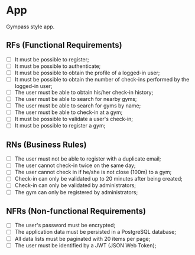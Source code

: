 # App

Gympass style app.

## RFs (Functional Requirements)

- [ ] It must be possible to register;
- [ ] It must be possible to authenticate;
- [ ] It must be possible to obtain the profile of a logged-in user;
- [ ] It must be possible to obtain the number of check-ins performed by the logged-in user;
- [ ] The user must be able to obtain his/her check-in history;
- [ ] The user must be able to search for nearby gyms;
- [ ] The user must be able to search for gyms by name;
- [ ] The user must be able to check-in at a gym;
- [ ] It must be possible to validate a user's check-in;
- [ ] It must be possible to register a gym;

## RNs (Business Rules)

- [ ] The user must not be able to register with a duplicate email;
- [ ] The user cannot check-in twice on the same day; 
- [ ] The user cannot check in if he/she is not close (100m) to a gym;
- [ ] Check-in can only be validated up to 20 minutes after being created;
- [ ] Check-in can only be validated by administrators;
- [ ] The gym can only be registered by administrators;

## NFRs (Non-functional Requirements)

- [ ] The user's password must be encrypted;
- [ ] The application data must be persisted in a PostgreSQL database;
- [ ] All data lists must be paginated with 20 items per page;
- [ ] The user must be identified by a JWT (JSON Web Token);
